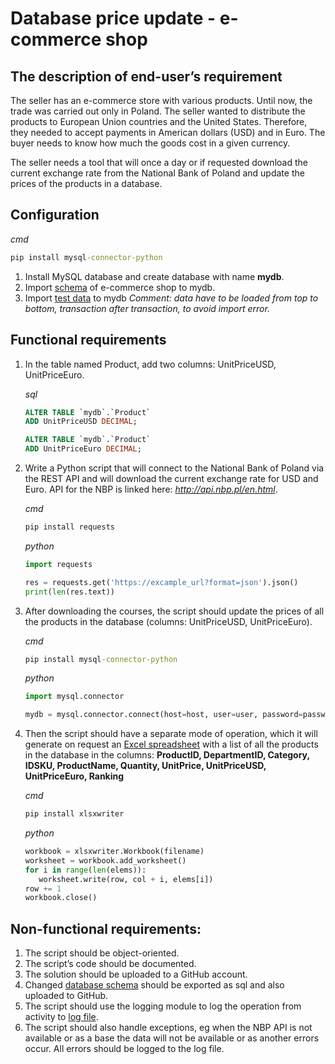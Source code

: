 # Database price update - e-commerce shop

## The description of end-user’s requirement

The seller has an e-commerce store with various products. Until now, the trade was carried out only in Poland. The seller wanted to distribute the products to European Union countries and the United States. Therefore, they needed to accept payments in American dollars (USD) and in Euro. The buyer needs to know how much the goods cost in a given currency.

The seller needs a tool that will once a day or if requested download the current exchange rate from the National Bank of Poland and update the prices of the products in a database.

## Configuration

_cmd_

```cmd
pip install mysql-connector-python
```

1. Install MySQL database and create database with name **mydb**.
2. Import [schema](https://github.com/filipwroblewski/database-price-update---e-commerce-shop/blob/main/resources/schema.sql) of e-commerce shop to mydb.
3. Import [test data](https://github.com/filipwroblewski/database-price-update---e-commerce-shop/blob/main/resources/data.sql) to mydb
   _Comment: data have to be loaded from top to bottom, transaction after transaction, to avoid import error._

## Functional requirements

1. In the table named Product, add two columns: UnitPriceUSD, UnitPriceEuro.

   _sql_

   ```sql
   ALTER TABLE `mydb`.`Product`
   ADD UnitPriceUSD DECIMAL;

   ALTER TABLE `mydb`.`Product`
   ADD UnitPriceEuro DECIMAL;
   ```

2. Write a Python script that will connect to the National Bank of Poland via the REST API and will download the current exchange rate for USD and Euro. API for the NBP is linked here: _http://api.nbp.pl/en.html_.

   _cmd_

   ```cmd
   pip install requests
   ```

   _python_

   ```py
   import requests

   res = requests.get('https://excample_url?format=json').json()
   print(len(res.text))
   ```

3. After downloading the courses, the script should update the prices of all the products in the database (columns: UnitPriceUSD, UnitPriceEuro).

   _cmd_

   ```cmd
   pip install mysql-connector-python
   ```

   _python_

   ```py
   import mysql.connector

   mydb = mysql.connector.connect(host=host, user=user, password=password, database=database)
   ```

4. Then the script should have a separate mode of operation, which it will generate on request an [Excel spreadsheet](https://github.com/filipwroblewski/database-price-update---e-commerce-shop/blob/main/products.xlsx) with a list of all the products in the database in the columns: **ProductID, DepartmentID, Category, IDSKU, ProductName, Quantity, UnitPrice, UnitPriceUSD, UnitPriceEuro, Ranking**

   _cmd_

   ```cmd
   pip install xlsxwriter
   ```

   _python_

   ```py
   workbook = xlsxwriter.Workbook(filename)
   worksheet = workbook.add_worksheet()
   for i in range(len(elems)):
      worksheet.write(row, col + i, elems[i])
   row += 1
   workbook.close()
   ```

## Non-functional requirements:

1. The script should be object-oriented.
2. The script’s code should be documented.
3. The solution should be uploaded to a GitHub account.
4. Changed [database schema](https://github.com/filipwroblewski/database-price-update---e-commerce-shop/blob/main/resources/database%20schema.sql) should be exported as sql and also uploaded to GitHub.
5. The script should use the logging module to log the operation from activity to [log file](https://github.com/filipwroblewski/database-price-update---e-commerce-shop/blob/main/log.txt).
6. The script should also handle exceptions, eg when the NBP API is not available or as a base the data will not be available or as another errors occur. All errors should be logged to the log file.
